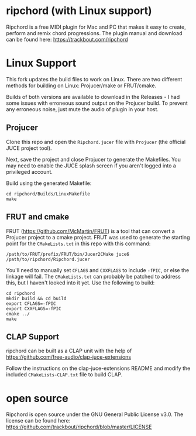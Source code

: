 # ripchord (with Linux support)

Ripchord is a free MIDI plugin for Mac and PC that makes it easy to create, perform and remix chord progressions. The plugin manual and download can be found here: https://trackbout.com/ripchord

# Linux Support

This fork updates the build files to work on Linux.  There are two different
methods for building on Linux:  Projucer/make or FRUT/cmake.

Builds of both versions are available to download in the Releases - I had some
issues with erroneous sound output on the Projucer build.  To prevent any
erroneous noise, just mute the audio of plugin in your host.

## Projucer

Clone this repo and open the `Ripchord.jucer` file with `Projucer` (the official
JUCE project tool).

Next, save the project and close Projucer to generate the Makefiles.  You may
need to enable the JUCE splash screen if you aren't logged into a privileged
account.

Build using the generated Makefile:

    cd ripchord/Builds/LinuxMakefile
    make

## FRUT and cmake

FRUT (https://github.com/McMartin/FRUT) is a tool that can convert a Projucer
project to a cmake project.  FRUT was used to generate the starting point for
the `CMakeLists.txt` in this repo with this command:

    /path/to/FRUT/prefix/FRUT/bin/Jucer2CMake juce6 /path/to/ripchord/Ripchord.jucer

You'll need to manually set `CFLAGS` and `CXXFLAGS` to include `-fPIC`, or else
the linkage will fail.  The `CMakeLists.txt` can probably be patched to address
this, but I haven't looked into it yet.  Use the following to build:

    cd ripchord
    mkdir build && cd build
    export CFLAGS=-fPIC
    export CXXFLAGS=-fPIC
    cmake ../
    make

## CLAP Support

ripchord can be built as a CLAP unit with the help of https://github.com/free-audio/clap-juce-extensions

Follow the instructions on the clap-juce-extensions README and modify the
included `CMakeLists-CLAP.txt` file to build CLAP.

# open source

Ripchord is open source under the GNU General Public License v3.0. The license can be found here: https://github.com/trackbout/ripchord/blob/master/LICENSE
